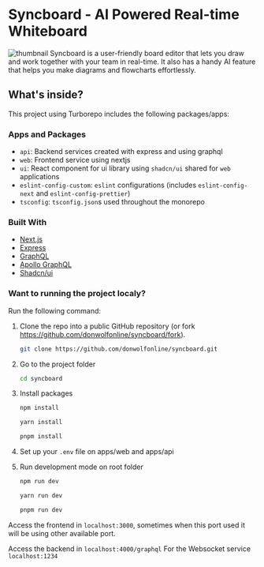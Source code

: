 # Syncboard - AI Powered Real-time Whiteboard
![thumbnail](https://github.com/donwolfonline/syncboard/assets/31382668/299feae8-e088-47ef-b8bf-f3a0360a7dfe)
Syncboard is a user-friendly board editor that lets you draw and work together with your team in real-time. It also has a handy AI feature that helps you make diagrams and flowcharts effortlessly.

## What's inside?

This project using Turborepo includes the following packages/apps:

### Apps and Packages

- `api`: Backend services created with express and using graphql
- `web`: Frontend service using nextjs
- `ui`: React component for ui library using `shadcn/ui` shared for `web` applications
- `eslint-config-custom`: `eslint` configurations (includes `eslint-config-next` and `eslint-config-prettier`)
- `tsconfig`: `tsconfig.json`s used throughout the monorepo

### Built With

- [Next.js](https://nextjs.org/)
- [Express](https://expressjs.com/)
- [GraphQL](https://graphql.org/)
- [Apollo GraphQL](https://www.apollographql.com/)
- [Shadcn/ui](https://ui.shadcn.com/)

### Want to running the project localy?

Run the following command:

1. Clone the repo into a public GitHub repository (or fork https://github.com/donwolfonline/syncboard/fork).

   ```sh
   git clone https://github.com/donwolfonline/syncboard.git
   ```

2. Go to the project folder

   ```sh
   cd syncboard
   ```

3. Install packages

   ```sh
   npm install

   yarn install

   pnpm install
   ```

4. Set up your `.env` file on apps/web and apps/api

5. Run development mode on root folder

   ```sh
   npm run dev

   yarn run dev

   pnpm run dev
   ```

Access the frontend in `localhost:3000`, sometimes when this port used it will be using other available port.

Access the backend in `localhost:4000/graphql`
For the Websocket service `localhost:1234`

